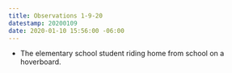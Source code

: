 ```yaml
---
title: Observations 1-9-20
datestamp: 20200109
date: 2020-01-10 15:56:00 -06:00
---
```


- The elementary school student riding home from school on a hoverboard.
